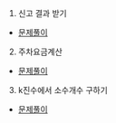 1. 신고 결과 받기
* [문제풀이](https://pro-grammers.tistory.com/100)

2. 주차요금계산
* [문제풀이](https://pro-grammers.tistory.com/101)

3. k진수에서 소수개수 구하기
* [문제풀이](https://pro-grammers.tistory.com/102)

